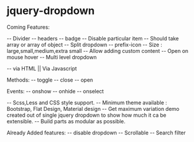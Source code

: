 # jquery-dropdown


Coming Features:

-- Divider
-- headers 
-- badge
-- Disable particular item
-- Should take array or array of object
-- Split dropdown
-- prefix-icon
-- Size : large,small,medium,extra small
-- Allow adding custom content
-- Open on mouse hover
-- Multi level dropdown


-- via HTML || Via Javascript 

Methods:
-- toggle
-- close
-- open

Events:
-- onshow
-- onhide
-- onselect


-- Scss,Less and CSS style support.
-- Minimum theme available : Bootstrap, Flat Design, Material design
-- Get maximum variation demo created out of single jquery dropdown to show how much it ca be extensible. 
-- Build parts as modular as possible.



Already Added features:
-- disable dropdown
-- Scrollable
-- Search filter


